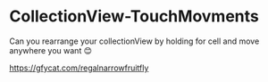 # CollectionView-TouchMovments
Can you rearrange your collectionView by holding for cell and move anywhere you want 😊

https://gfycat.com/regalnarrowfruitfly
